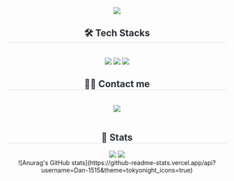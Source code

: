 <div align= "center">
    <img src="https://capsule-render.vercel.app/api?type=waving&color=e27aff&height=180&text=Hello,%20World!&animation=twinkling&fontColor=ffffff&fontSize=40" />
    </div>
    <div align= "center">
    <h2 style="border-bottom: 1px solid #d8dee4; color: #282d33;"> 🛠️ Tech Stacks </h2> <br> 
    <div style="margin: 0 auto; text-align: center;" align= "center"> <img src="https://img.shields.io/badge/Discord-5865F2?style=flat&logo=Discord&logoColor=white">
          <img src="https://img.shields.io/badge/MySQL-4479A1?style=flat&logo=MySQL&logoColor=white">
          <img src="https://img.shields.io/badge/Java-007396?style=flat&logo=Java&logoColor=white">
          </div>
    </div>
    <div align= "center">
    <h2 style="border-bottom: 1px solid #d8dee4; color: #282d33;"> 🧑‍💻 Contact me </h2> <br> 
    <div align= "center"> <a href=https://velog.io/@dan723/posts> <img src="https://img.shields.io/badge/Velog-20C997?style=flat&logo=Velog&logoColor=white&link=https://velog.io/@dan723/posts"> </a>
          </div>  <br> 
    <div align= "center">  </div> 
    </div>
    <div align= "center"> 
    <h2 style="border-bottom: 1px solid #d8dee4; color: #282d33;"> 🏅 Stats </h2> <div align= "center"> <img src="https://github-readme-stats.vercel.app/api?username=Dan-1515&custom_title=Dan-1515's Github Stat&bg_color=180,000000,&title_color=000000&text_color=000000"
        /> <img src="https://github-readme-stats.vercel.app/api/top-langs/?username=Dan-1515&layout=compact&bg_color=180,000000,&title_color=000000&text_color=000000"
          /> </div> 
        ![Anurag's GitHub stats](https://github-readme-stats.vercel.app/api?username=Dan-1515&theme=tokyonight_icons=true)
    </div>
    
